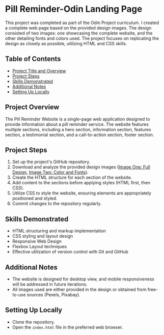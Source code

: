 # Pill Reminder-Odin Landing Page

This project was completed as part of the Odin Project curriculum. I created a complete web page based on the provided design images. The design consisted of two images: one showcasing the complete website, and the other detailing fonts and colors used. The project focuses on replicating the design as closely as possible, utilizing HTML and CSS skills.

## Table of Contents
- [Project Title and Overview](#project-title-and-overview)
- [Project Steps](#project-steps)
- [Skills Demonstrated](#skills-demonstrated) 
- [Additional Notes](#additional-notes)
- [Setting Up Locally](#setting-up-locally)

## Project Overview
The Pill Reminder Website is a single-page web application designed to provide information about a pill reminder service. The website features multiple sections, including a hero section, information section, features section, a testimonial section, and a call-to-action section, footer section.

## Project Steps
1. Set up the project's GitHub repository.
2. Download and analyze the provided design images ([Image One: Full Design](https://cdn.statically.io/gh/TheOdinProject/curriculum/81a5d553f4073e593d23a6ab00d50eef8620796d/foundations/html_css/project/imgs/01.png), [Image Two: Color and Fonts](https://cdn.statically.io/gh/TheOdinProject/curriculum/81a5d553f4073e593d23a6ab00d50eef8620796d/foundations/html_css/project/imgs/02.png)).
3. Create the HTML structure for each section of the website.
4. Add content to the sections before applying styles (HTML first, then CSS).
5. Utilize CSS to style the website, ensuring elements are appropriately positioned and styled.
6. Commit changes to the repository regularly.

## Skills Demonstrated
- HTML structuring and markup implementation
- CSS styling and layout design
- Responsive Web Design
- Flexbox Layout techniques
- Effective utilization of version control with Git and GitHub

## Additional Notes
- The website is designed for desktop view, and mobile responsiveness will be addressed in future iterations.
- All images used are either provided in the design or obtained from free-to-use sources (Pexels, Pixabay).

## Setting Up Locally
- Clone the repository.
- Open the `index.html` file in the preferred web browser.



